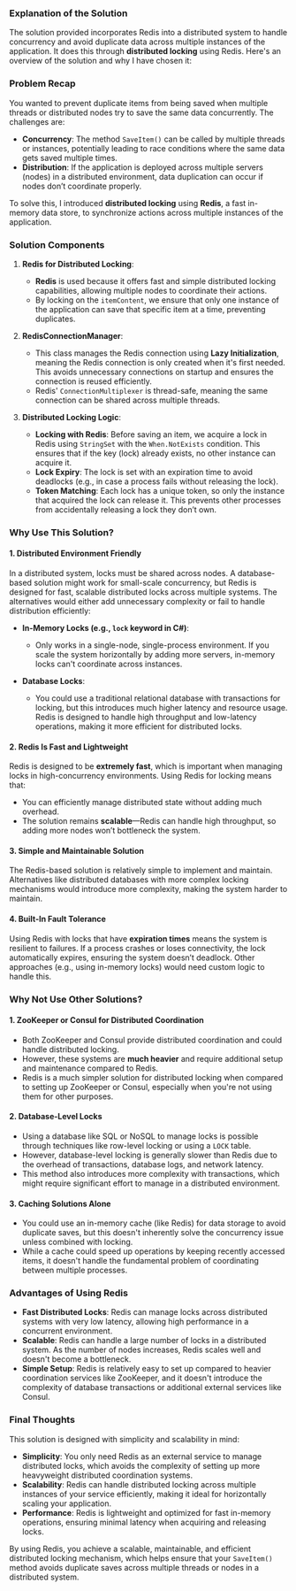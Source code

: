 ### Explanation of the Solution

The solution provided incorporates Redis into a distributed system to handle concurrency and avoid duplicate data across multiple instances of the application. It does this through **distributed locking** using Redis. Here's an overview of the solution and why I have chosen it:

### Problem Recap

You wanted to prevent duplicate items from being saved when multiple threads or distributed nodes try to save the same data concurrently. The challenges are:

- **Concurrency**: The method `SaveItem()` can be called by multiple threads or instances, potentially leading to race conditions where the same data gets saved multiple times.
- **Distribution**: If the application is deployed across multiple servers (nodes) in a distributed environment, data duplication can occur if nodes don’t coordinate properly.

To solve this, I introduced **distributed locking** using **Redis**, a fast in-memory data store, to synchronize actions across multiple instances of the application.

### Solution Components

1. **Redis for Distributed Locking**:
   - **Redis** is used because it offers fast and simple distributed locking capabilities, allowing multiple nodes to coordinate their actions.
   - By locking on the `itemContent`, we ensure that only one instance of the application can save that specific item at a time, preventing duplicates.
  
2. **RedisConnectionManager**:
   - This class manages the Redis connection using **Lazy Initialization**, meaning the Redis connection is only created when it's first needed. This avoids unnecessary connections on startup and ensures the connection is reused efficiently.
   - Redis' `ConnectionMultiplexer` is thread-safe, meaning the same connection can be shared across multiple threads.

3. **Distributed Locking Logic**:
   - **Locking with Redis**: Before saving an item, we acquire a lock in Redis using `StringSet` with the `When.NotExists` condition. This ensures that if the key (lock) already exists, no other instance can acquire it.
   - **Lock Expiry**: The lock is set with an expiration time to avoid deadlocks (e.g., in case a process fails without releasing the lock).
   - **Token Matching**: Each lock has a unique token, so only the instance that acquired the lock can release it. This prevents other processes from accidentally releasing a lock they don’t own.

### Why Use This Solution?

#### 1. **Distributed Environment Friendly**

In a distributed system, locks must be shared across nodes. A database-based solution might work for small-scale concurrency, but Redis is designed for fast, scalable distributed locks across multiple systems. The alternatives would either add unnecessary complexity or fail to handle distribution efficiently:

- **In-Memory Locks (e.g., `lock` keyword in C#)**:
  - Only works in a single-node, single-process environment. If you scale the system horizontally by adding more servers, in-memory locks can't coordinate across instances.
  
- **Database Locks**:
  - You could use a traditional relational database with transactions for locking, but this introduces much higher latency and resource usage. Redis is designed to handle high throughput and low-latency operations, making it more efficient for distributed locks.

#### 2. **Redis Is Fast and Lightweight**

Redis is designed to be **extremely fast**, which is important when managing locks in high-concurrency environments. Using Redis for locking means that:

- You can efficiently manage distributed state without adding much overhead.
- The solution remains **scalable**—Redis can handle high throughput, so adding more nodes won’t bottleneck the system.

#### 3. **Simple and Maintainable Solution**

The Redis-based solution is relatively simple to implement and maintain. Alternatives like distributed databases with more complex locking mechanisms would introduce more complexity, making the system harder to maintain.

#### 4. **Built-In Fault Tolerance**

Using Redis with locks that have **expiration times** means the system is resilient to failures. If a process crashes or loses connectivity, the lock automatically expires, ensuring the system doesn’t deadlock. Other approaches (e.g., using in-memory locks) would need custom logic to handle this.

### Why Not Use Other Solutions?

#### 1. **ZooKeeper or Consul for Distributed Coordination**
   - Both ZooKeeper and Consul provide distributed coordination and could handle distributed locking.
   - However, these systems are **much heavier** and require additional setup and maintenance compared to Redis.
   - Redis is a much simpler solution for distributed locking when compared to setting up ZooKeeper or Consul, especially when you're not using them for other purposes.

#### 2. **Database-Level Locks**
   - Using a database like SQL or NoSQL to manage locks is possible through techniques like row-level locking or using a `LOCK` table.
   - However, database-level locking is generally slower than Redis due to the overhead of transactions, database logs, and network latency.
   - This method also introduces more complexity with transactions, which might require significant effort to manage in a distributed environment.

#### 3. **Caching Solutions Alone**
   - You could use an in-memory cache (like Redis) for data storage to avoid duplicate saves, but this doesn't inherently solve the concurrency issue unless combined with locking.
   - While a cache could speed up operations by keeping recently accessed items, it doesn't handle the fundamental problem of coordinating between multiple processes.

### Advantages of Using Redis

- **Fast Distributed Locks**: Redis can manage locks across distributed systems with very low latency, allowing high performance in a concurrent environment.
- **Scalable**: Redis can handle a large number of locks in a distributed system. As the number of nodes increases, Redis scales well and doesn't become a bottleneck.
- **Simple Setup**: Redis is relatively easy to set up compared to heavier coordination services like ZooKeeper, and it doesn't introduce the complexity of database transactions or additional external services like Consul.

### Final Thoughts

This solution is designed with simplicity and scalability in mind:

- **Simplicity**: You only need Redis as an external service to manage distributed locks, which avoids the complexity of setting up more heavyweight distributed coordination systems.
- **Scalability**: Redis can handle distributed locking across multiple instances of your service efficiently, making it ideal for horizontally scaling your application.
- **Performance**: Redis is lightweight and optimized for fast in-memory operations, ensuring minimal latency when acquiring and releasing locks.

By using Redis, you achieve a scalable, maintainable, and efficient distributed locking mechanism, which helps ensure that your `SaveItem()` method avoids duplicate saves across multiple threads or nodes in a distributed system.
